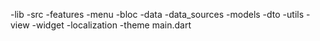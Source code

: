 -lib
    -src
        -features
            -menu
                -bloc
                -data
                    -data_sources
                -models
                    -dto
                -utils
                -view
                    -widget
        -localization
        -theme
    main.dart

